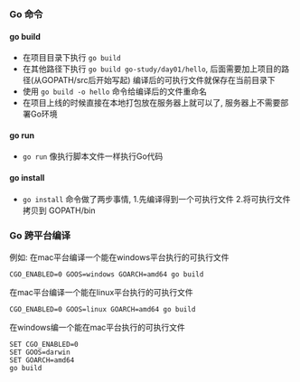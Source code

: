 ### Go 命令

#### go build
- 在项目目录下执行 `go build`
-  在其他路径下执行 `go build go-study/day01/hello`, 后面需要加上项目的路径(从GOPATH/src后开始写起) 编译后的可执行文件就保存在当前目录下
-  使用 `go build -o hello` 命令给编译后的文件重命名
-  在项目上线的时候直接在本地打包放在服务器上就可以了, 服务器上不需要部署Go环境

#### go run 
-  `go run` 像执行脚本文件一样执行Go代码
#### go install 
-  `go install` 命令做了两步事情, 1.先编译得到一个可执行文件 2.将可执行文件拷贝到 GOPATH/bin

### Go 跨平台编译
例如: 在mac平台编译一个能在windows平台执行的可执行文件
```
CGO_ENABLED=0 GOOS=windows GOARCH=amd64 go build
```
在mac平台编译一个能在linux平台执行的可执行文件
```
CGO_ENABLED=0 GOOS=linux GOARCH=amd64 go build
```
在windows编一个能在mac平台执行的可执行文件
```
SET CGO_ENABLED=0
SET GOOS=darwin
SET GOARCH=amd64
go build
```
